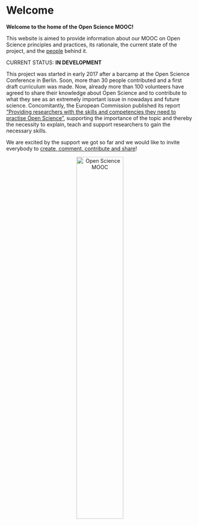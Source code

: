 # Welcome

**Welcome to the home of the Open Science MOOC!**

This website is aimed to provide information about our MOOC on Open Science principles and practices, its rationale, the current state of the project, and the [people](https://opensciencemooc.github.io/site/People/) behind it.

CURRENT STATUS: **IN DEVELOPMENT**

This project was started in early 2017 after a barcamp at the Open Science Conference in Berlin. Soon, more than 30 people contributed and a first draft curriculum was made. Now, already more than 100 volunteers have agreed to share their knowledge about Open Science and to contribute to what they see as an extremely important issue in nowadays and future science. Concomitantly, the European Commission published its report [“Providing researchers with the skills and competencies they need to practise Open Science”](https://cdn1.euraxess.org/sites/default/files/policy_library/ec-rtd_os_skills_report_final_complete_2207_1.pdf), supporting the importance of the topic and thereby the necessity to explain, teach and support researchers to gain the necessary skills.

We are excited by the support we got so far and we would like to invite everybody to [create, comment, contribute and share](https://github.com/OpenScienceMOOC)!

<center>
  <img alt="Open Science MOOC" style="width:50%;" src="{{ site.baseurl }}/img/moocpng.png" />
</center>
